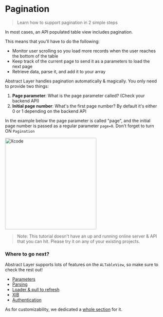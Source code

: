 # Pagination

> Learn how to support pagination in 2 simple steps

In most cases, an API populated table view includes pagination.

This means that you'll have to do the following:

* Monitor user scrolling so you load more records when the user reaches the bottom of the table
* Keep track of the current page to send it as a parameters to load the next page
* Retrieve data, parse it, and add it to your array

Abstract Layer handles pagination automatically & magically. You only need to provide two things:

1. **Page parameter**: What is the page parameter called? (Check your backend API)
2. **Initial page number**: What's the first page number? By default it's either 0 or 1 depending on the backend API

In the example below the page parameter is called "page", and the initial page number is passed as a regular parameter `page=0`.
Don't forget to turn ON `Pagination`

<img width="300" alt="Xcode" src="../menu/table-view/attachments/table-view-pagination.png">

> Note: This tutorial doesn't have an up and running online server & API that you can hit. 
> Please try it on any of your existing projects.

### Where to go next?

Abstract Layer supports lots of features on the `ALTableView`, so make sure to check the rest out!

* [Parameters](/menu/table-view/parameters)
* [Parsing](/menu/table-view/parsing)
* [Loader & pull to refresh](/menu/table-view/loader)
* [XIB](/menu/table-view/xib)
* [Authentication](/menu/table-view/authentication)

As for customizability, we dedicated a [whole section](/menu/table-view/custom-cases) for it.